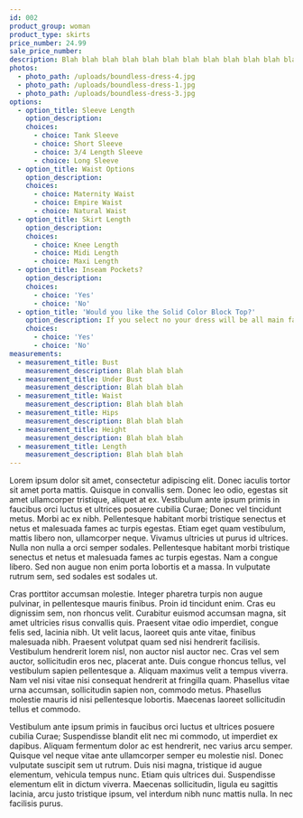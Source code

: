```yaml
---
id: 002
product_group: woman
product_type: skirts
price_number: 24.99
sale_price_number:
description: Blah blah blah blah blah blah blah blah blah blah blah blah
photos:
  - photo_path: /uploads/boundless-dress-4.jpg
  - photo_path: /uploads/boundless-dress-1.jpg
  - photo_path: /uploads/boundless-dress-3.jpg
options:
  - option_title: Sleeve Length
    option_description:
    choices:
      - choice: Tank Sleeve
      - choice: Short Sleeve
      - choice: 3/4 Length Sleeve
      - choice: Long Sleeve
  - option_title: Waist Options
    option_description:
    choices:
      - choice: Maternity Waist
      - choice: Empire Waist
      - choice: Natural Waist
  - option_title: Skirt Length
    option_description:
    choices:
      - choice: Knee Length
      - choice: Midi Length
      - choice: Maxi Length
  - option_title: Inseam Pockets?
    option_description:
    choices:
      - choice: 'Yes'
      - choice: 'No'
  - option_title: 'Would you like the Solid Color Block Top?'
    option_description: If you select no your dress will be all main fabric
    choices:
      - choice: 'Yes'
      - choice: 'No'
measurements:
  - measurement_title: Bust
    measurement_description: Blah blah blah
  - measurement_title: Under Bust
    measurement_description: Blah blah blah
  - measurement_title: Waist
    measurement_description: Blah blah blah
  - measurement_title: Hips
    measurement_description: Blah blah blah
  - measurement_title: Height
    measurement_description: Blah blah blah
  - measurement_title: Length
    measurement_description: Blah blah blah
---
```

Lorem ipsum dolor sit amet, consectetur adipiscing elit. Donec iaculis tortor sit amet porta mattis. Quisque in convallis sem. Donec leo odio, egestas sit amet ullamcorper tristique, aliquet at ex. Vestibulum ante ipsum primis in faucibus orci luctus et ultrices posuere cubilia Curae; Donec vel tincidunt metus. Morbi ac ex nibh. Pellentesque habitant morbi tristique senectus et netus et malesuada fames ac turpis egestas. Etiam eget quam vestibulum, mattis libero non, ullamcorper neque. Vivamus ultricies ut purus id ultrices. Nulla non nulla a orci semper sodales. Pellentesque habitant morbi tristique senectus et netus et malesuada fames ac turpis egestas. Nam a congue libero. Sed non augue non enim porta lobortis et a massa. In vulputate rutrum sem, sed sodales est sodales ut.

Cras porttitor accumsan molestie. Integer pharetra turpis non augue pulvinar, in pellentesque mauris finibus. Proin id tincidunt enim. Cras eu dignissim sem, non rhoncus velit. Curabitur euismod accumsan magna, sit amet ultricies risus convallis quis. Praesent vitae odio imperdiet, congue felis sed, lacinia nibh. Ut velit lacus, laoreet quis ante vitae, finibus malesuada nibh. Praesent volutpat quam sed nisi hendrerit facilisis. Vestibulum hendrerit lorem nisl, non auctor nisl auctor nec. Cras vel sem auctor, sollicitudin eros nec, placerat ante. Duis congue rhoncus tellus, vel vestibulum sapien pellentesque a. Aliquam maximus velit a tempus viverra. Nam vel nisi vitae nisi consequat hendrerit at fringilla quam. Phasellus vitae urna accumsan, sollicitudin sapien non, commodo metus. Phasellus molestie mauris id nisi pellentesque lobortis. Maecenas laoreet sollicitudin tellus et commodo.

Vestibulum ante ipsum primis in faucibus orci luctus et ultrices posuere cubilia Curae; Suspendisse blandit elit nec mi commodo, ut imperdiet ex dapibus. Aliquam fermentum dolor ac est hendrerit, nec varius arcu semper. Quisque vel neque vitae ante ullamcorper semper eu molestie nisl. Donec vulputate suscipit sem ut rutrum. Duis nisi magna, tristique id augue elementum, vehicula tempus nunc. Etiam quis ultrices dui. Suspendisse elementum elit in dictum viverra. Maecenas sollicitudin, ligula eu sagittis lacinia, arcu justo tristique ipsum, vel interdum nibh nunc mattis nulla. In nec facilisis purus.